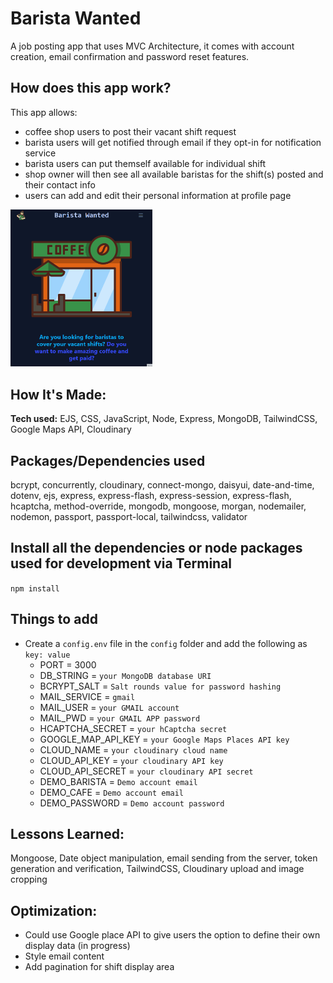 # Barista Wanted #
A job posting app that uses MVC Architecture, it comes with account creation, email confirmation and password reset features.

## How does this app work?
This app allows:
- coffee shop users to post their vacant shift request
- barista users will get notified through email if they opt-in for notification service
- barista users can put themself available for individual shift
- shop owner will then see all available baristas for the shift(s) posted and their contact info
- users can add and edit their personal information at profile page

<img src="https://github.com/Neuroleptique/Barista-wanted/blob/main/public/images/demo.gif?raw=true" width="45%"></img>

## How It's Made:
**Tech used:** EJS, CSS, JavaScript, Node, Express, MongoDB, TailwindCSS, Google Maps API, Cloudinary

## Packages/Dependencies used
bcrypt, concurrently, cloudinary, connect-mongo, daisyui, date-and-time, dotenv, ejs, express, express-flash, express-session, express-flash, hcaptcha, method-override, mongodb, mongoose, morgan, nodemailer, nodemon, passport, passport-local, tailwindcss, validator

## Install all the dependencies or node packages used for development via Terminal
`npm install`

## Things to add
- Create a `config.env` file in the `config` folder and add the following as `key: value`
  - PORT = 3000
  - DB_STRING = `your MongoDB database URI`
  - BCRYPT_SALT = `Salt rounds value for password hashing`
  - MAIL_SERVICE = `gmail`
  - MAIL_USER = `your GMAIL account`
  - MAIL_PWD = `your GMAIL APP password`
  - HCAPTCHA_SECRET = `your hCaptcha secret`
  - GOOGLE_MAP_API_KEY = `your Google Maps Places API key`
  - CLOUD_NAME = `your cloudinary cloud name`
  - CLOUD_API_KEY =  `your cloudinary API key`
  - CLOUD_API_SECRET = `your cloudinary API secret`
  - DEMO_BARISTA = `Demo account email`
  - DEMO_CAFE = `Demo account email`
  - DEMO_PASSWORD = `Demo account password`

## Lessons Learned:
Mongoose, Date object manipulation, email sending from the server, token generation and verification, TailwindCSS, Cloudinary upload and image cropping

## Optimization:
- Could use Google place API to give users the option to define their own display data (in progress)
- Style email content
- Add pagination for shift display area
